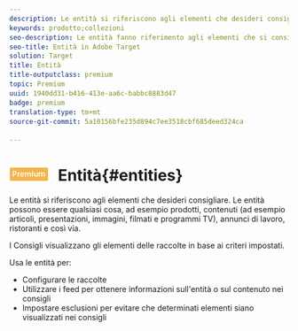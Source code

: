 ```yaml
---
description: Le entità si riferiscono agli elementi che desideri consigliare. Le entità possono essere qualsiasi cosa, ad esempio prodotti, contenuti (ad esempio articoli, presentazioni, immagini, filmati e programmi TV), annunci di lavoro, ristoranti e così via.
keywords: prodotto;collezioni
seo-description: Le entità fanno riferimento agli elementi che si consiglia di utilizzare in Adobe Target. Le entità possono essere qualsiasi cosa, ad esempio prodotti, contenuti (ad esempio articoli, presentazioni, immagini, filmati e programmi TV), annunci di lavoro, ristoranti e così via.
seo-title: Entità in Adobe Target
solution: Target
title: Entità
title-outputclass: premium
topic: Premium
uuid: 1940dd31-b416-413e-aa6c-babbc8883d47
badge: premium
translation-type: tm+mt
source-git-commit: 5a10156bfe235d894c7ee3518cbf685deed324ca

---
```



# ![PREMIUM](/help/assets/premium.png) Entità{#entities}

Le entità si riferiscono agli elementi che desideri consigliare. Le entità possono essere qualsiasi cosa, ad esempio prodotti, contenuti (ad esempio articoli, presentazioni, immagini, filmati e programmi TV), annunci di lavoro, ristoranti e così via.

I Consigli visualizzano gli elementi delle raccolte in base ai criteri impostati.

Usa le entità per:

* Configurare le raccolte
* Utilizzare i feed per ottenere informazioni sull'entità o sul contenuto nei consigli
* Impostare esclusioni per evitare che determinati elementi siano visualizzati nei consigli

